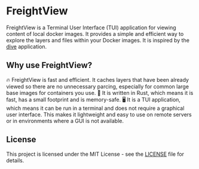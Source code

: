 # FreightView

FreightView is a Terminal User Interface (TUI) application for viewing content of local docker images. It provides a simple and efficient way to explore the layers and files within your Docker images. It is inspired by the [dive](https://github.com/wagoodman/dive) application. 

## Why use FreightView?
🔥  FreightView is fast and efficient. It caches layers that have been already viewed so there are no unnecessary parcing, especially for common large base images for containers you use.
🚀  It is written in Rust, which means it is fast, has a small footprint and is memory-safe.
🖥️  It is a TUI application, which means it can be run in a terminal and does not require a graphical user interface. This makes it lightweight and easy to use on remote servers or in environments where a GUI is not available.

## License

This project is licensed under the MIT License - see the [LICENSE](LICENSE) file for details.
